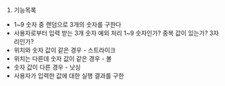 1. 기능목록
 - 1~9 숫자 중 랜덤으로 3개의 숫자를 구한다
 - 사용자로부터 입력 받는 3개 숫자 예외 처리
    1~9 숫자인가?
    중복 값이 있는가?
    3자리인가?
 - 위치와 숫자 값이 같은 경우 - 스트라이크
 - 위치는 다른데 숫자 값이 같은 경우 - 볼
 - 숫자 값이 다른 경우 - 낫싱
 - 사용자가 입력한 값에 대한 실행 결과를 구한  